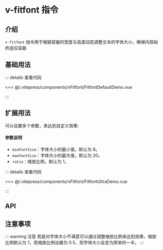# v-fitfont 指令

## 介绍

`v-fitfont` 指令用于根据容器的宽度与高度动态调整文本的字体大小，确保内容始终适应容器

## 基础用法

<FitfontDefaultDemo/>
::: details 查看代码

<<< @/.vitepress/components/vFitfont/FitfontDefaultDemo.vue

:::

## 扩展用法

可以设置多个参数，来达到自定义效果:

#### 参数说明

- `minFontSize`：字体大小的最小值，默认为 8。
- `maxFontSize`：字体大小的最大值，默认为 20。
- `ratio`：缩放比例，默认为 1。

<FitfontUltraDemo/>
::: details 查看代码

<<< @/.vitepress/components/vFitfont/FitfontUltraDemo.vue

:::

## API

<ApiTable :data="props" />

## 注意事项

::: warning 注意
若是对字体大小不满意可以通过调整缩放比例来达到效果，缩放比例默认为 1，若缩放比例设置为 0.5，则字体大小会变为原来的一半。
:::

<script setup>
import FitfontDefaultDemo from '../.vitepress/components/vFitfont/FitfontDefaultDemo.vue'
import FitfontUltraDemo from '../.vitepress/components/vFitfont/FitfontUltraDemo.vue'
import ApiTable from '../.vitepress/components/ApiTable.vue';
const props = [
  {
    name: 'minFontSize',
    type: 'number',
    required: false,
    description: '字体大小的最小值',
    default: '8',
  },{
    name: 'maxFontSize',
    type: 'number',
    required: false,
    description: '字体大小的最大值',
    default: '20',
  },{
    name: 'ratio',
    type: 'number',
    required: false,
    description: '缩放比例',
    default: '1',
  },
];
</script>
